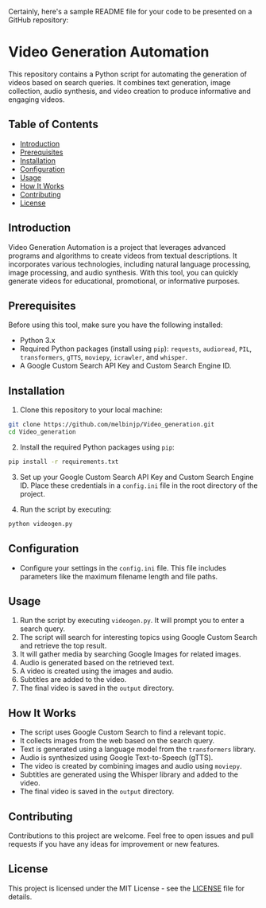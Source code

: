 Certainly, here's a sample README file for your code to be presented on a GitHub repository:

# Video Generation Automation

This repository contains a Python script for automating the generation of videos based on search queries. It combines text generation, image collection, audio synthesis, and video creation to produce informative and engaging videos.

## Table of Contents
- [Introduction](#introduction)
- [Prerequisites](#prerequisites)
- [Installation](#installation)
- [Configuration](#configuration)
- [Usage](#usage)
- [How It Works](#how-it-works)
- [Contributing](#contributing)
- [License](#license)

## Introduction

Video Generation Automation is a project that leverages advanced programs and algorithms to create videos from textual descriptions. It incorporates various technologies, including natural language processing, image processing, and audio synthesis. With this tool, you can quickly generate videos for educational, promotional, or informative purposes.

## Prerequisites

Before using this tool, make sure you have the following installed:

- Python 3.x
- Required Python packages (install using `pip`): `requests`, `audioread`, `PIL`, `transformers`, `gTTS`, `moviepy`, `icrawler`, and `whisper`.
- A Google Custom Search API Key and Custom Search Engine ID.

## Installation

1. Clone this repository to your local machine:

```bash
git clone https://github.com/melbinjp/Video_generation.git
cd Video_generation
```

2. Install the required Python packages using `pip`:

```bash
pip install -r requirements.txt
```

3. Set up your Google Custom Search API Key and Custom Search Engine ID. Place these credentials in a `config.ini` file in the root directory of the project.

4. Run the script by executing:

```bash
python videogen.py
```

## Configuration

- Configure your settings in the `config.ini` file. This file includes parameters like the maximum filename length and file paths.

## Usage

1. Run the script by executing `videogen.py`. It will prompt you to enter a search query.
2. The script will search for interesting topics using Google Custom Search and retrieve the top result.
3. It will gather media by searching Google Images for related images.
4. Audio is generated based on the retrieved text.
5. A video is created using the images and audio.
6. Subtitles are added to the video.
7. The final video is saved in the `output` directory.

## How It Works

- The script uses Google Custom Search to find a relevant topic.
- It collects images from the web based on the search query.
- Text is generated using a language model from the `transformers` library.
- Audio is synthesized using Google Text-to-Speech (gTTS).
- The video is created by combining images and audio using `moviepy`.
- Subtitles are generated using the Whisper library and added to the video.
- The final video is saved in the `output` directory.

## Contributing

Contributions to this project are welcome. Feel free to open issues and pull requests if you have any ideas for improvement or new features.

## License

This project is licensed under the MIT License - see the [LICENSE](LICENSE) file for details.

